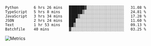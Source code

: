 <!--START_SECTION:waka-->

```text
Python       6 hrs 26 mins   ███████▓░░░░░░░░░░░░░░░░░   31.08 %
TypeScript   5 hrs 8 mins    ██████▒░░░░░░░░░░░░░░░░░░   24.81 %
JavaScript   3 hrs 34 mins   ████▒░░░░░░░░░░░░░░░░░░░░   17.28 %
JSON         2 hrs 24 mins   ███░░░░░░░░░░░░░░░░░░░░░░   11.60 %
Text         1 hr 53 mins    ██▒░░░░░░░░░░░░░░░░░░░░░░   09.13 %
Batchfile    40 mins         ▓░░░░░░░░░░░░░░░░░░░░░░░░   03.25 %
```

<!--END_SECTION:waka-->

![Metrics](https://metrics.lecoq.io/TachibanaKimika?template=classic&base.activity=0&base.community=0&base.repositories=0&languages=1&isocalendar=1&isocalendar.duration=half-year&languages.limit=8&languages.sections=most-used&languages.colors=github&languages.threshold=0%25&languages.indepth=false&languages.recent.load=300&languages.recent.days=14&config.timezone=Asia%2FShanghai)
